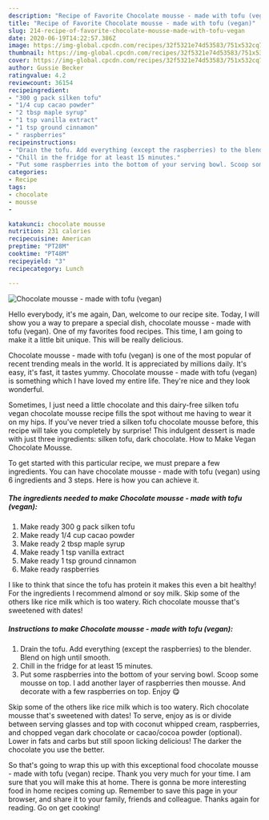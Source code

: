 ```yaml
---
description: "Recipe of Favorite Chocolate mousse - made with tofu (vegan)"
title: "Recipe of Favorite Chocolate mousse - made with tofu (vegan)"
slug: 214-recipe-of-favorite-chocolate-mousse-made-with-tofu-vegan
date: 2020-06-19T14:22:57.386Z
image: https://img-global.cpcdn.com/recipes/32f5321e74d53583/751x532cq70/chocolate-mousse-made-with-tofu-vegan-recipe-main-photo.jpg
thumbnail: https://img-global.cpcdn.com/recipes/32f5321e74d53583/751x532cq70/chocolate-mousse-made-with-tofu-vegan-recipe-main-photo.jpg
cover: https://img-global.cpcdn.com/recipes/32f5321e74d53583/751x532cq70/chocolate-mousse-made-with-tofu-vegan-recipe-main-photo.jpg
author: Gussie Becker
ratingvalue: 4.2
reviewcount: 36154
recipeingredient:
- "300 g pack silken tofu"
- "1/4 cup cacao powder"
- "2 tbsp maple syrup"
- "1 tsp vanilla extract"
- "1 tsp ground cinnamon"
- " raspberries"
recipeinstructions:
- "Drain the tofu. Add everything (except the raspberries) to the blender. Blend on high until smooth."
- "Chill in the fridge for at least 15 minutes."
- "Put some raspberries into the bottom of your serving bowl. Scoop some mousse on top. I add another layer of raspberries then mousse. And decorate with a few raspberries on top. Enjoy 😋"
categories:
- Recipe
tags:
- chocolate
- mousse
- 

katakunci: chocolate mousse  
nutrition: 231 calories
recipecuisine: American
preptime: "PT28M"
cooktime: "PT48M"
recipeyield: "3"
recipecategory: Lunch

---
```



![Chocolate mousse - made with tofu (vegan)](https://img-global.cpcdn.com/recipes/32f5321e74d53583/751x532cq70/chocolate-mousse-made-with-tofu-vegan-recipe-main-photo.jpg)

Hello everybody, it's me again, Dan, welcome to our recipe site. Today, I will show you a way to prepare a special dish, chocolate mousse - made with tofu (vegan). One of my favorites food recipes. This time, I am going to make it a little bit unique. This will be really delicious.

Chocolate mousse - made with tofu (vegan) is one of the most popular of recent trending meals in the world. It is appreciated by millions daily. It's easy, it's fast, it tastes yummy. Chocolate mousse - made with tofu (vegan) is something which I have loved my entire life. They're nice and they look wonderful.

Sometimes, I just need a little chocolate and this dairy-free silken tofu vegan chocolate mousse recipe fills the spot without me having to wear it on my hips. If you&#39;ve never tried a silken tofu chocolate mousse before, this recipe will take you completely by surprise! This indulgent dessert is made with just three ingredients: silken tofu, dark chocolate. How to Make Vegan Chocolate Mousse.


To get started with this particular recipe, we must prepare a few ingredients. You can have chocolate mousse - made with tofu (vegan) using 6 ingredients and 3 steps. Here is how you can achieve it.

<!--inarticleads1-->

##### The ingredients needed to make Chocolate mousse - made with tofu (vegan):

1. Make ready 300 g pack silken tofu
1. Make ready 1/4 cup cacao powder
1. Make ready 2 tbsp maple syrup
1. Make ready 1 tsp vanilla extract
1. Make ready 1 tsp ground cinnamon
1. Make ready  raspberries


I like to think that since the tofu has protein it makes this even a bit healthy! For the ingredients I recommend almond or soy milk. Skip some of the others like rice milk which is too watery. Rich chocolate mousse that&#39;s sweetened with dates! 

<!--inarticleads2-->

##### Instructions to make Chocolate mousse - made with tofu (vegan):

1. Drain the tofu. Add everything (except the raspberries) to the blender. Blend on high until smooth.
1. Chill in the fridge for at least 15 minutes.
1. Put some raspberries into the bottom of your serving bowl. Scoop some mousse on top. I add another layer of raspberries then mousse. And decorate with a few raspberries on top. Enjoy 😋


Skip some of the others like rice milk which is too watery. Rich chocolate mousse that&#39;s sweetened with dates! To serve, enjoy as is or divide between serving glasses and top with coconut whipped cream, raspberries, and chopped vegan dark chocolate or cacao/cocoa powder (optional). Lower in fats and carbs but still spoon licking delicious! The darker the chocolate you use the better. 

So that's going to wrap this up with this exceptional food chocolate mousse - made with tofu (vegan) recipe. Thank you very much for your time. I am sure that you will make this at home. There is gonna be more interesting food in home recipes coming up. Remember to save this page in your browser, and share it to your family, friends and colleague. Thanks again for reading. Go on get cooking!
